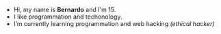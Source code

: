 - Hi, my name is **Bernardo** and I'm 15.
- I like programmation  and techonology.
- I’m currently learning programmation and web hacking _(ethical hacker)_
